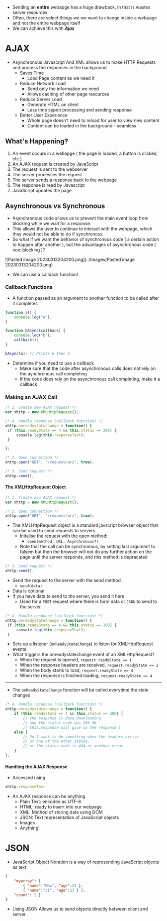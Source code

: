 - Sending an **entire** webapge has a huge drawback, in that is wastes server resources
- Often, there are select things we we want to change inside a webpage and not the entire webpage itself
- We can achieve this with ***Ajax***

# AJAX
- Asynchronous Javascript And XML allows us to make HTTP Requests and process the responses in the background
	- Saves Time
		- Load Page content as we need it
	- Reduce Network Load
		- Send only the information we need
		- Allows caching of other page resources
	- Reduce Server Load
		- Generate HTML on client
		- Less time sepdn processing and sending response
	- Better User Experience
		- Whole page doesn't need to reload for user to view new content
		- Content can be loaded in the background - seamless

## What's Happening?
1. An event occurs in a webapge ( the page is loaded, a button is clicked, etc )
2. An AJAX request is created by JavaScript
3. The request is sent to the webserver
4. The server processes the request
5. The server sends a response back to the webpage
6. The response is read by Javascript
7. JavaScript updates the page

## Asynchronous vs Synchronous

- Asynchronous code allows us to prevent the main event loop from blocking while we wait for a response. 
- This allows the user to continue to interact with the webpage, which they would not be able to do if synchronous
- So what if we want the behavior of synchronous code ( a certain action to happen after another ), but the advantages of asynchronous code ( non-blocking )?

![Pasted image 20230313204200.png](../Images/Pasted image 20230313204200.png)

- We can use a callback function!

### Callback Functions
- A function passed as an argument to another function to be called after it completes

```js
function a() { 
	console.log("a"); 
} 

function bAsync(callback) { 
	console.log("b"); 
	callback(); 
} 

bAsync(a); // Prints b then a
```

- Determine if you need to use a callback
	- Make sure that the code after asynchronous calls does not rely on the aynchronous call completing
	- If the code does rely on the asynchronous call completing, make it a callback


### Making an AJAX Call

```js
/* 1. Create new AJAX request */
var xhttp = new XMLHttpRequest();

/* 4. Handle response (callback function) */
xhttp.onreadystatechange = function() {
 if (this.readyState == 4 && this.status == 200) {
	 console.log(this.responseText);
 }

};

/* 2. Open connection */
xhttp.open("GET", "/request/uri", true);

/* 3. Send request */
xhttp.send();
```

#### The XMLHttpRequest Object

```js
/* 1. Create new AJAX request */
var xhttp = new XMLHttpRequest();

/* 2. Open connection */
xhttp.open("GET", "/request/uri", true);
```

- The XMLHttpRequest object is a standard javscript browser object that can be used to send requests to servers
	- Initalise the request with the open method:
		- `open(method, URL, Asynchronous?)`
	- Note that the call can be synchronous, by setting last argument to falsem but then the browser will not do any further action on the page until the server responds, and this method is depracated

```js
/* 3. Send request */
xhttp.send();
```

- Send the request to the server with the send method
	- `send(data)`
- Data is optional
- If you have data to send to the server, you send it here
	- Used for a `POST` request where there is form data or `JSON` to send to the server

```js
/* 4. Handle response (callback function) */
xhttp.onreadystatechange = function() {
 if (this.readyState == 4 && this.status == 200) {
	 console.log(this.responseText);
 }
```

- Sets up a listener (`onReadyStateChange`) to listen for XMLHttpRequest events
- What triggers the onreadystatechange event of an XMLHttpRequest?
	- When the request is opened, `request.readyState == 1`
	- When the response headers are received, `request.readyState == 2`
	- When the body starts to load, `request.readyState == 4`
	- When the response is finished loading, `request.readyState == 4`

<hr>

- The `onReadyStateChange` function will be called everytime the state changes

```js
/* 4. Handle response (callback function) */ 
xhttp.onreadystatechange = function() { 
	if (this.readyState == 4 && this.status == 200) { 
		// the response is done downloading 
		// and the status code was 200 OK 
		// this.response will give us the response } 
	else { 
		// Do I want to do something when the headers arrive 
		// or one of the other states, 
		// or the status code is 404 or another error 
	} 
};
```

#### Handling the AJAX Response

- Accessed using

```js
xhttp.responseText
```

- An AJAX response can be anything
	- Plain Text: encoded as UTF-8
	- HTML: ready to insert into our webpage
	- XML: Method of storing data using DOM
	- JSON: Text representation of JavaScript objects
	- Images
	- Anything!

# JSON
- JavaScript Object Noration is a way of represending JavaScript objects as text

```JSON
{ 
	"myarray": [ 
		{ "name":"Max", "age":24 }, 
		{ "name":"Ji", "age":23 } ], 
	"count": 2 }
}
```

- Using JSON Allows us to send objects directly between client and server

